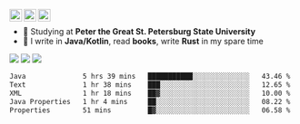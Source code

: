 [<img align="left" alt="Igr1x | Gmail" width="22px" src="https://cdn.simpleicons.org/gmail/black/white" />](mailto:iv05012003@gmail.com)
[<img align="left" alt="Igr1x | LinkedIn" width="22px" src="https://cdn.simpleicons.org/linkedin/black/white" />](https://www.linkedin.com/in/igor-varnavskii-9a380432a/)
[<img align="left" alt="Igr1x | Telegram" width="22px" src="https://cdn.simpleicons.org/telegram/black/white" />](https://t.me/Igr1x)
<br/>

- 📒 Studying at **Peter the Great St. Petersburg State University**
- 👾 I write in **Java/Kotlin**, read **books**, write **Rust** in my spare time

![](http://github-profile-summary-cards.vercel.app/api/cards/most-commit-language?username=Igr1x&theme=github) ![](http://github-profile-summary-cards.vercel.app/api/cards/stats?username=Igr1x&theme=github)
![](http://github-profile-summary-cards.vercel.app/api/cards/profile-details?username=Igr1x&theme=github)

 <!--START_SECTION:waka-->

```txt
Java              5 hrs 39 mins   ███████████░░░░░░░░░░░░░░   43.46 %
Text              1 hr 38 mins    ███░░░░░░░░░░░░░░░░░░░░░░   12.65 %
XML               1 hr 18 mins    ██▓░░░░░░░░░░░░░░░░░░░░░░   10.00 %
Java Properties   1 hr 4 mins     ██░░░░░░░░░░░░░░░░░░░░░░░   08.22 %
Properties        51 mins         █▓░░░░░░░░░░░░░░░░░░░░░░░   06.58 %
```

<!--END_SECTION:waka-->


